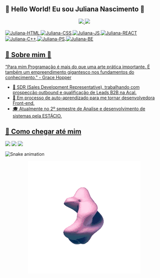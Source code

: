 ## 	:rainbow: Hello World! Eu sou Juliana Nascimento :rainbow:
<div align="center">
  <a href="https://github.com/junascimento9">
  <img height="180em" src="https://github-readme-stats.vercel.app/api?username=junascimento9&show_icons=true&theme=dracula&include_all_commits=true&count_private=true"/>
  <img height="180em" src="https://github-readme-stats.vercel.app/api/top-langs/?username=junascimento9&layout=compact&langs_count=7&theme=dracula"/>
</div>
<div style="display: inline_block"><br>
  <img align="center" alt="Juliana-HTML" height="30" width="40" src="https://cdn.jsdelivr.net/gh/devicons/devicon/icons/html5/html5-original.svg">
  <img align="center" alt="Juliana-CSS" height="30" width="40" src="https://cdn.jsdelivr.net/gh/devicons/devicon/icons/css3/css3-original.svg">
  <img align="center" alt="Juliana-JS" height="30" width="40" src="https://cdn.jsdelivr.net/gh/devicons/devicon/icons/javascript/javascript-original.svg">
  <img align="center" alt="Juliana-REACT" height="30" width="40" src="https://cdn.jsdelivr.net/gh/devicons/devicon/icons/react/react-original.svg">
  <img align="center" alt="Juliana-C++" height="30" width="40" src="https://cdn.jsdelivr.net/gh/devicons/devicon/icons/cplusplus/cplusplus-original.svg">
  <img align="center" alt="Juliana-PS" height="30" width="40" src="https://cdn.jsdelivr.net/gh/devicons/devicon/icons/photoshop/photoshop-plain.svg">
  <img align="center" alt="Juliana-BE" height="30" width="40" src="https://cdn.jsdelivr.net/gh/devicons/devicon/icons/behance/behance-original.svg">
</div>

##

## :bee: Sobre mim :bee:
"Para mim Programação é mais do que uma arte prática importante. É também um empreendimento gigantesco nos fundamentos do conhecimento." - Grace Hopper
- :pouting_face: SDR (Sales Development Representative), trabalhando com prospecção outbound e qualificação de Leads B2B na Acal. 
- :book: Em processo de auto-aprendizado para me tornar desenvolvedora Front-end.
- :mortar_board: Atualmente no 2º semestre de Analise e desenvolvimento de sistemas pela ESTÁCIO.


## :speech_balloon: Como chegar até mim
  
<div>
   <a href="mailto:julianalima.labjt@gmail.com" target="_blank"><img src="https://img.shields.io/badge/Gmail-D14836?style=for-the-badge&logo=gmail&logoColor=white" target="_blank"></a>
   <a href="https://www.linkedin.com/in/julianalimanc/" target="_blank"><img src="https://img.shields.io/badge/LinkedIn-0077B5?style=for-the-badge&logo=linkedin&logoColor=white" target="_blank"></a>
   <a href="https://api.whatsapp.com/send/?phone=85992322137&text&type=phone_number&app_absent=0" target="_blank"><img src="https://img.shields.io/badge/WhatsApp-25D366?style=for-the-badge&logo=whatsapp&logoColor=white" target="_blank"></a>
   


![Snake animation](https://github.com/junascimento9/junascimento9/blob/output/github-contribution-grid-snake.svg)
  
</div>
  
  <div align="center">
    
![Gif Animado](https://github.com/junascimento9/junascimento9/blob/main/tumblr-niy83px2HX1s60oo7o1-r1--unscreen.gif )
  </div>
